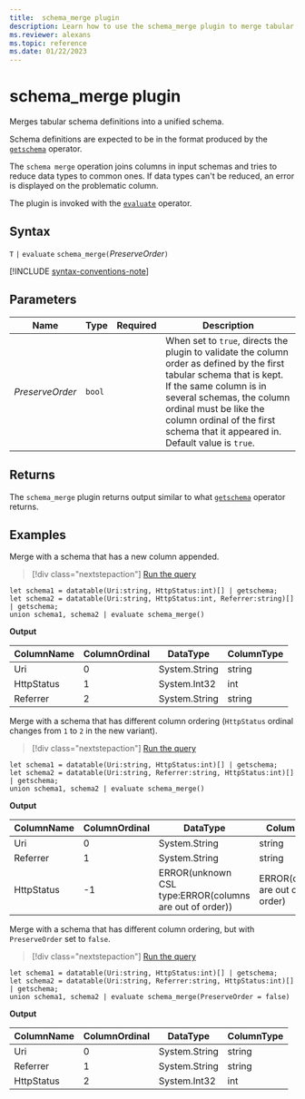 ```yaml
---
title:  schema_merge plugin
description: Learn how to use the schema_merge plugin to merge tabular schema definitions into a unified schema.
ms.reviewer: alexans
ms.topic: reference
ms.date: 01/22/2023
---
```

# schema_merge plugin

Merges tabular schema definitions into a unified schema.

Schema definitions are expected to be in the format produced by the [`getschema`](getschema-operator.md) operator.

The `schema merge` operation joins columns in input schemas and tries to reduce
data types to common ones. If data types can't be reduced, an error is displayed on the problematic column.

The plugin is invoked with the [`evaluate`](evaluate-operator.md) operator.

## Syntax

`T` `|` `evaluate` `schema_merge(`*PreserveOrder*`)`

[!INCLUDE [syntax-conventions-note](../includes/syntax-conventions-note.md)]

## Parameters

| Name | Type | Required | Description |
|--|--|--|--|
| *PreserveOrder* | `bool` | | When set to `true`, directs the plugin to validate the column order as defined by the first tabular schema that is kept. If the same column is in several schemas, the column ordinal must be like the column ordinal of the first schema that it appeared in. Default value is `true`.|

## Returns

The `schema_merge` plugin returns output similar to what [`getschema`](getschema-operator.md) operator returns.

## Examples

Merge with a schema that has a new column appended.

> [!div class="nextstepaction"]
> <a href="https://dataexplorer.azure.com/clusters/help/databases/Samples?query=H4sIAAAAAAAAA8tJLVEoTs5IzU00VLBVSEksAcKknFSN0KJMq+KSosy8dB0Fj5KSgmCgRGmxVWZeiWZ0rEKNQnpqCUSbNVcO3AgjIo3QUQhKTUstKkotgirAMLM0LzM/D+YwHbjxNQqpZYk5pYklqVCh+NzUovRUDU0ALOh/occAAAA=" target="_blank">Run the query</a>

```kusto
let schema1 = datatable(Uri:string, HttpStatus:int)[] | getschema;
let schema2 = datatable(Uri:string, HttpStatus:int, Referrer:string)[] | getschema;
union schema1, schema2 | evaluate schema_merge()
```

**Output**

|ColumnName | ColumnOrdinal | DataType | ColumnType|
|---|---|---|---|
|Uri|0|System.String|string|
|HttpStatus|1|System.Int32|int|
|Referrer|2|System.String|string|

Merge with a schema that has different column ordering (`HttpStatus` ordinal changes from `1` to `2` in the new variant).

> [!div class="nextstepaction"]
> <a href="https://dataexplorer.azure.com/clusters/help/databases/Samples?query=H4sIAAAAAAAAA8tJLVEoTs5IzU00VLBVSEksAcKknFSN0KJMq+KSosy8dB0Fj5KSgmCgRGmxVWZeiWZ0rEKNQnpqCUSbNVcO3AgjnEYEpaalFhWlFhFrZmleZn4ezGE6cONrFFLLEnNKE0tSoULxualF6akamgBdra59xwAAAA==" target="_blank">Run the query</a>

```kusto
let schema1 = datatable(Uri:string, HttpStatus:int)[] | getschema;
let schema2 = datatable(Uri:string, Referrer:string, HttpStatus:int)[] | getschema;
union schema1, schema2 | evaluate schema_merge()
```

**Output**

|ColumnName | ColumnOrdinal | DataType | ColumnType|
|---|---|---|---|
|Uri|0|System.String|string|
|Referrer|1|System.String|string|
|HttpStatus|-1|ERROR(unknown CSL type:ERROR(columns are out of order))|ERROR(columns are out of order)|

Merge with a schema that has different column ordering, but with `PreserveOrder` set to `false`.

> [!div class="nextstepaction"]
> <a href="https://dataexplorer.azure.com/clusters/help/databases/Samples?query=H4sIAAAAAAAAA42OsQrCQBBEe79iywTSaBmxt1MUKxHZmMl5cLnI7l6qfHwO1HSCTDfDPF6AkT6e6HlNO2rZcpqA4iK+VhMfXUV7s9c5D0lrH6283mgiB3vftquwIDY/ESd0EIH8y0zRD/ErVi34iTBySGz4VPce4lAcBQoZcZAWkiU6DopyBn2W6PrcAAAA" target="_blank">Run the query</a>

```kusto
let schema1 = datatable(Uri:string, HttpStatus:int)[] | getschema;
let schema2 = datatable(Uri:string, Referrer:string, HttpStatus:int)[] | getschema;
union schema1, schema2 | evaluate schema_merge(PreserveOrder = false)
```

**Output**

|ColumnName | ColumnOrdinal | DataType | ColumnType|
|---|---|---|---|
|Uri|0|System.String|string
|Referrer|1|System.String|string
|HttpStatus|2|System.Int32|int|
